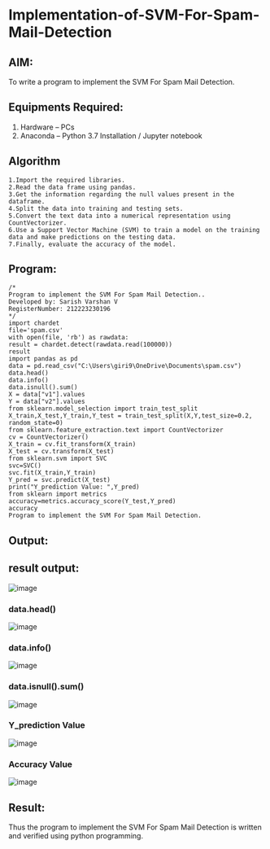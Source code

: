 # Implementation-of-SVM-For-Spam-Mail-Detection

## AIM:
To write a program to implement the SVM For Spam Mail Detection.

## Equipments Required:
1. Hardware – PCs
2. Anaconda – Python 3.7 Installation / Jupyter notebook

## Algorithm
```
1.Import the required libraries.
2.Read the data frame using pandas.
3.Get the information regarding the null values present in the dataframe.
4.Split the data into training and testing sets.
5.Convert the text data into a numerical representation using CountVectorizer.
6.Use a Support Vector Machine (SVM) to train a model on the training data and make predictions on the testing data.
7.Finally, evaluate the accuracy of the model.
``` 

## Program:
```
/*
Program to implement the SVM For Spam Mail Detection..
Developed by: Sarish Varshan V
RegisterNumber: 212223230196 
*/
import chardet
file='spam.csv'
with open(file, 'rb') as rawdata:
result = chardet.detect(rawdata.read(100000))
result
import pandas as pd
data = pd.read_csv("C:\Users\giri9\OneDrive\Documents\spam.csv")
data.head()
data.info()
data.isnull().sum()
X = data["v1"].values
Y = data["v2"].values
from sklearn.model_selection import train_test_split
X_train,X_test,Y_train,Y_test = train_test_split(X,Y,test_size=0.2, random_state=0)
from sklearn.feature_extraction.text import CountVectorizer
cv = CountVectorizer()
X_train = cv.fit_transform(X_train)
X_test = cv.transform(X_test)
from sklearn.svm import SVC
svc=SVC()
svc.fit(X_train,Y_train)
Y_pred = svc.predict(X_test)
print("Y_prediction Value: ",Y_pred)
from sklearn import metrics
accuracy=metrics.accuracy_score(Y_test,Y_pred)
accuracy
Program to implement the SVM For Spam Mail Detection.
```


## Output:
## result output:
![image](https://github.com/sarishvarshan/Implementation-of-SVM-For-Spam-Mail-Detection/assets/152167665/8b10d6d9-11b2-418a-808a-38ec6b123c0e)
### data.head()
![image](https://github.com/sarishvarshan/Implementation-of-SVM-For-Spam-Mail-Detection/assets/152167665/9bb9e702-02e8-48c5-947e-727951f99a7f)
### data.info()

![image](https://github.com/sarishvarshan/Implementation-of-SVM-For-Spam-Mail-Detection/assets/152167665/7af64dbc-cb29-4d01-864b-74d84ecfe8a0)
### data.isnull().sum()

![image](https://github.com/sarishvarshan/Implementation-of-SVM-For-Spam-Mail-Detection/assets/152167665/a2b78c10-f158-47e3-8040-39af2aca8549)
### Y_prediction Value

![image](https://github.com/sarishvarshan/Implementation-of-SVM-For-Spam-Mail-Detection/assets/152167665/7b0d2346-3832-48c2-ae4e-04cde7618da5)
### Accuracy Value

![image](https://github.com/sarishvarshan/Implementation-of-SVM-For-Spam-Mail-Detection/assets/152167665/3319270f-bda6-43a9-97c1-1a833ca95557)






## Result:
Thus the program to implement the SVM For Spam Mail Detection is written and verified using python programming.
